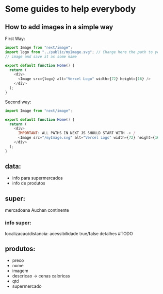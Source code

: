 # Some guides to help everybody

## How to add images in a simple way

First Way:

```js
import Image from "next/image";
import logo from "../public/myImage.svg"; // Change here the path to your
// image and save it as some name

export default function Home() {
  return (
    <div>
      <Image src={logo} alt="Vercel Logo" width={72} height={16} />
    </div>
  );
}
```

Second way:

```js
import Image from "next/image";

export default function Home() {
  return (
    <div>
      IMPORTANT: ALL PATHS IN NEXT JS SHOULD START WITH -> /
      <Image src="/myImage.svg" alt="Vercel Logo" width={72} height={16} />
    </div>
  );
}
```

## data:

- info para supermercados
- info de produtos

## super:

mercadoana
Auchan
continente

### info super:

localizacao/distancia:
acessibilidade true/false
detalhes #TODO

## produtos:

- preco
- nome
- imagem
- descricao -> cenas caloricas
- qtd
- supermercado
